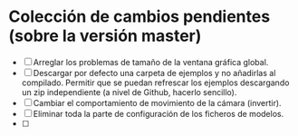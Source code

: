 # Colección de cambios pendientes (sobre la versión master)

  - [ ] Arreglar los problemas de tamaño de la ventana gráfica global.
  - [ ] Descargar por defecto una carpeta de ejemplos y no añadirlas al compilado. Permitir que se puedan refrescar los ejemplos descargando un zip independiente 
  (a nivel de Github, hacerlo sencillo).
  - [ ] Cambiar el comportamiento de movimiento de la cámara (invertir).
  - [ ] Eliminar toda la parte de configuración de los ficheros de modelos.
  - [ ] 
